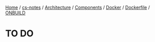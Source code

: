 [Home](https://mengxianbin.github.io) /
[cs-notes](https://mengxianbin.github.io/cs-notes/site) /
[Architecture](https://mengxianbin.github.io/cs-notes/site/Architecture) /
[Components](https://mengxianbin.github.io/cs-notes/site/Architecture/Components) /
[Docker](https://mengxianbin.github.io/cs-notes/site/Architecture/Components/Docker) /
[Dockerfile](https://mengxianbin.github.io/cs-notes/site/Architecture/Components/Docker/Dockerfile) /
[ONBUILD](https://mengxianbin.github.io/cs-notes/site/Architecture/Components/Docker/Dockerfile/ONBUILD)

# TO DO
